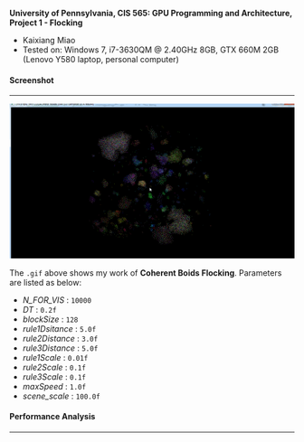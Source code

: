 **University of Pennsylvania, CIS 565: GPU Programming and Architecture,
Project 1 - Flocking**

* Kaixiang Miao
* Tested on: Windows 7, i7-3630QM @ 2.40GHz 8GB, GTX 660M 2GB (Lenovo Y580 laptop, personal computer)

#### Screenshot

___


![](./CoherentBoidsFlocking.gif)

The `.gif` above shows my work of **Coherent Boids Flocking**. Parameters are listed as below:

* *N\_FOR_VIS* : `10000`
* *DT* : `0.2f` 
* *blockSize* : `128`
* *rule1Dsitance* : `5.0f`
* *rule2Distance* : `3.0f`
* *rule3Distance* : `5.0f`
* *rule1Scale* : `0.01f`
* *rule2Scale* : `0.1f`
* *rule3Scale* : `0.1f`
* *maxSpeed* : `1.0f`
* *scene_scale* : `100.0f`

#### Performance Analysis

___

